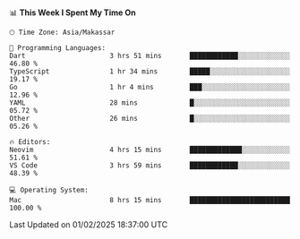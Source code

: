 <!--START_SECTION:waka-->
📊 **This Week I Spent My Time On** 

```text
🕑︎ Time Zone: Asia/Makassar

💬 Programming Languages: 
Dart                     3 hrs 51 mins       ████████████░░░░░░░░░░░░░   46.80 % 
TypeScript               1 hr 34 mins        █████░░░░░░░░░░░░░░░░░░░░   19.17 % 
Go                       1 hr 4 mins         ███░░░░░░░░░░░░░░░░░░░░░░   12.96 % 
YAML                     28 mins             █░░░░░░░░░░░░░░░░░░░░░░░░   05.72 % 
Other                    26 mins             █░░░░░░░░░░░░░░░░░░░░░░░░   05.26 % 

🔥 Editors: 
Neovim                   4 hrs 15 mins       █████████████░░░░░░░░░░░░   51.61 % 
VS Code                  3 hrs 59 mins       ████████████░░░░░░░░░░░░░   48.39 % 

💻 Operating System: 
Mac                      8 hrs 15 mins       █████████████████████████   100.00 % 
```


 Last Updated on 01/02/2025 18:37:00 UTC
<!--END_SECTION:waka-->
